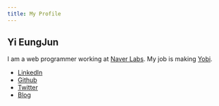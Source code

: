 ```yaml
---
title: My Profile
---
```


## Yi EungJun

I am a web programmer working at [Naver Labs](http://lab.naver.com/). My job is
making [Yobi](https://github.com/naver/yobi).

* [LinkedIn](https://www.linkedin.com/in/npcode)
* [Github](https://github.com/npcode)
* [Twitter](https://twitter.com/semtlnori)
* [Blog](http://npcode.com)
